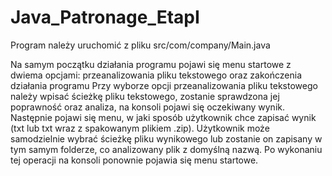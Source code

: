 # Java_Patronage_EtapI

Program należy uruchomić z pliku src/com/company/Main.java

Na samym początku działania programu pojawi się menu startowe z dwiema opcjami: przeanalizowania pliku tekstowego oraz zakończenia działania programu
Przy wyborze opcji przeanalizowania pliku tekstowego należy wpisać ścieżkę pliku tekstowego, zostanie sprawdzona jej poprawność oraz analiza,
na konsoli pojawi się oczekiwany wynik. Następnie pojawi się menu, w jaki sposób użytkownik chce zapisać wynik (txt lub txt wraz z spakowanym plikiem .zip).
Użytkownik może samodzielnie wybrać ścieżkę pliku wynikowego lub zostanie on zapisany w tym samym folderze, co analizowany plik z domyślną nazwą.
Po wykonaniu tej operacji na konsoli ponownie pojawia się menu startowe.
